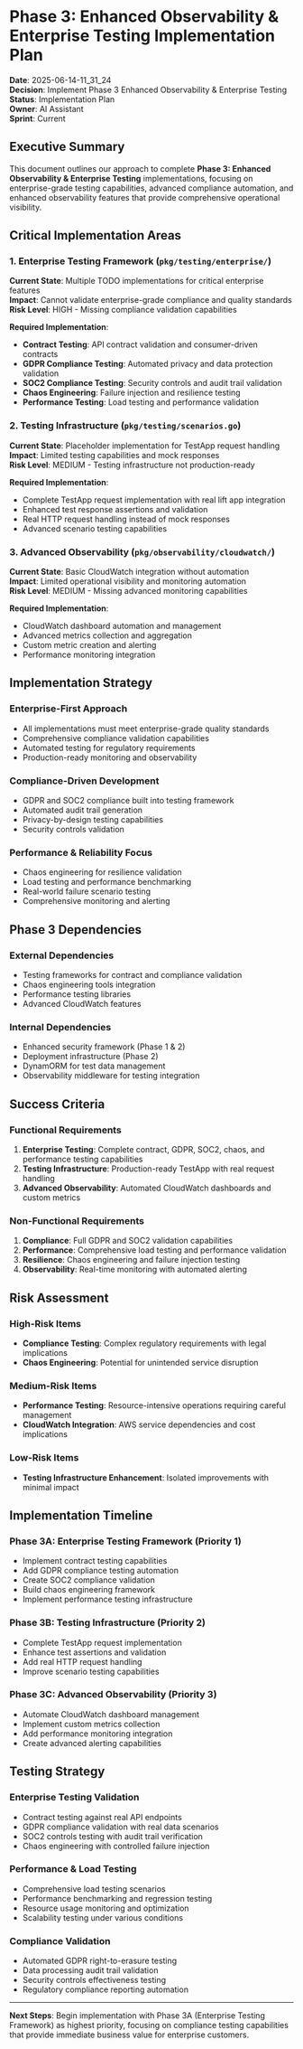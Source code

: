 # Phase 3: Enhanced Observability & Enterprise Testing Implementation Plan

**Date**: 2025-06-14-11_31_24  
**Decision**: Implement Phase 3 Enhanced Observability & Enterprise Testing  
**Status**: Implementation Plan  
**Owner**: AI Assistant  
**Sprint**: Current  

## Executive Summary

This document outlines our approach to complete **Phase 3: Enhanced Observability & Enterprise Testing** implementations, focusing on enterprise-grade testing capabilities, advanced compliance automation, and enhanced observability features that provide comprehensive operational visibility.

## Critical Implementation Areas

### 1. **Enterprise Testing Framework** (`pkg/testing/enterprise/`)
**Current State**: Multiple TODO implementations for critical enterprise features  
**Impact**: Cannot validate enterprise-grade compliance and quality standards  
**Risk Level**: HIGH - Missing compliance validation capabilities

**Required Implementation**:
- **Contract Testing**: API contract validation and consumer-driven contracts
- **GDPR Compliance Testing**: Automated privacy and data protection validation
- **SOC2 Compliance Testing**: Security controls and audit trail validation
- **Chaos Engineering**: Failure injection and resilience testing
- **Performance Testing**: Load testing and performance validation

### 2. **Testing Infrastructure** (`pkg/testing/scenarios.go`)
**Current State**: Placeholder implementation for TestApp request handling  
**Impact**: Limited testing capabilities and mock responses  
**Risk Level**: MEDIUM - Testing infrastructure not production-ready

**Required Implementation**:
- Complete TestApp request implementation with real lift app integration
- Enhanced test response assertions and validation
- Real HTTP request handling instead of mock responses
- Advanced scenario testing capabilities

### 3. **Advanced Observability** (`pkg/observability/cloudwatch/`)
**Current State**: Basic CloudWatch integration without automation  
**Impact**: Limited operational visibility and monitoring automation  
**Risk Level**: MEDIUM - Missing advanced monitoring capabilities

**Required Implementation**:
- CloudWatch dashboard automation and management
- Advanced metrics collection and aggregation
- Custom metric creation and alerting
- Performance monitoring integration

## Implementation Strategy

### **Enterprise-First Approach**
- All implementations must meet enterprise-grade quality standards
- Comprehensive compliance validation capabilities
- Automated testing for regulatory requirements
- Production-ready monitoring and observability

### **Compliance-Driven Development**
- GDPR and SOC2 compliance built into testing framework
- Automated audit trail generation
- Privacy-by-design testing capabilities
- Security controls validation

### **Performance & Reliability Focus**
- Chaos engineering for resilience validation
- Load testing and performance benchmarking
- Real-world failure scenario testing
- Comprehensive monitoring and alerting

## Phase 3 Dependencies

### **External Dependencies**
- Testing frameworks for contract and compliance validation
- Chaos engineering tools integration
- Performance testing libraries
- Advanced CloudWatch features

### **Internal Dependencies**
- Enhanced security framework (Phase 1 & 2)
- Deployment infrastructure (Phase 2)
- DynamORM for test data management
- Observability middleware for testing integration

## Success Criteria

### **Functional Requirements**
1. **Enterprise Testing**: Complete contract, GDPR, SOC2, chaos, and performance testing capabilities
2. **Testing Infrastructure**: Production-ready TestApp with real request handling
3. **Advanced Observability**: Automated CloudWatch dashboards and custom metrics

### **Non-Functional Requirements**
1. **Compliance**: Full GDPR and SOC2 validation capabilities
2. **Performance**: Comprehensive load testing and performance validation
3. **Resilience**: Chaos engineering and failure injection testing
4. **Observability**: Real-time monitoring with automated alerting

## Risk Assessment

### **High-Risk Items**
- **Compliance Testing**: Complex regulatory requirements with legal implications
- **Chaos Engineering**: Potential for unintended service disruption

### **Medium-Risk Items**
- **Performance Testing**: Resource-intensive operations requiring careful management
- **CloudWatch Integration**: AWS service dependencies and cost implications

### **Low-Risk Items**
- **Testing Infrastructure Enhancement**: Isolated improvements with minimal impact

## Implementation Timeline

### **Phase 3A: Enterprise Testing Framework** (Priority 1)
- Implement contract testing capabilities
- Add GDPR compliance testing automation
- Create SOC2 compliance validation
- Build chaos engineering framework
- Implement performance testing infrastructure

### **Phase 3B: Testing Infrastructure** (Priority 2)  
- Complete TestApp request implementation
- Enhance test assertions and validation
- Add real HTTP request handling
- Improve scenario testing capabilities

### **Phase 3C: Advanced Observability** (Priority 3)
- Automate CloudWatch dashboard management
- Implement custom metrics collection
- Add performance monitoring integration
- Create advanced alerting capabilities

## Testing Strategy

### **Enterprise Testing Validation**
- Contract testing against real API endpoints
- GDPR compliance validation with real data scenarios
- SOC2 controls testing with audit trail verification
- Chaos engineering with controlled failure injection

### **Performance & Load Testing**
- Comprehensive load testing scenarios
- Performance benchmarking and regression testing
- Resource usage monitoring and optimization
- Scalability testing under various conditions

### **Compliance Validation**
- Automated GDPR right-to-erasure testing
- Data processing audit trail validation
- Security controls effectiveness testing
- Regulatory compliance reporting automation

---

**Next Steps**: Begin implementation with Phase 3A (Enterprise Testing Framework) as highest priority, focusing on compliance testing capabilities that provide immediate business value for enterprise customers. 